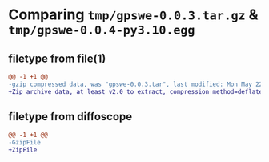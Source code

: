 # Comparing `tmp/gpswe-0.0.3.tar.gz` & `tmp/gpswe-0.0.4-py3.10.egg`

## filetype from file(1)

```diff
@@ -1 +1 @@
-gzip compressed data, was "gpswe-0.0.3.tar", last modified: Mon May 22 01:13:25 2023, max compression
+Zip archive data, at least v2.0 to extract, compression method=deflate
```

## filetype from diffoscope

```diff
@@ -1 +1 @@
-GzipFile
+ZipFile
```

